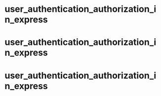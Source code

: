 # user_authentication_authorization_in_express
# user_authentication_authorization_in_express
# user_authentication_authorization_in_express
